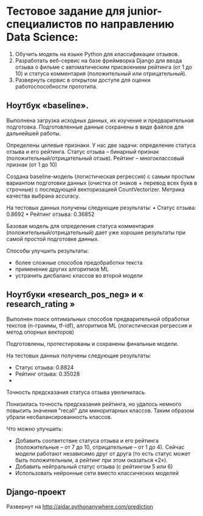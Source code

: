 # Тестовое задание для junior-специалистов по направлению Data Science:
1. Обучить модель на языке Python для классификации отзывов.
2. Разработать веб-сервис на базе фреймворка Django для ввода отзыва о фильме с автоматическим
присвоением рейтинга (от 1 до 10) и статуса комментария (положительный или отрицательный).
3. Развернуть сервис в открытом доступе для оценки работоспособности прототипа.

## Ноутбук «baseline».
Выполнена загрузка исходных данных, их изучение и предварительная подготовка. Подготовленные данные сохранены в виде файлов для дальнейшей работы.

Определены целевые признаки. У нас две задачи: определение статуса отзыва и его рейтинга.  Статус отзыва – бинарный признак (положительный/отрицательный отзыв). Рейтинг – многоклассовый признак (от 1 до 10)

Создана baseline-модель (логистическая регрессия) с самым простым вариантом подготовки данных (очистка от знаков + перевод всех букв в строчные) с последующей векторизацией CountVectorizer. Метрика качества выбрана accuracy.

На тестовых данных получены следующие результаты:
•	Статус отзыва: 0.8692
•	Рейтинг отзыва: 0.36852

Базовая модель для определения статуса комментария (положительный/отрицательный) дает уже хорошие результаты при самой простой подготовке данных.

Способы улучшить результаты: 

- более сложные способов предобработки текста
- применение других алгоритмов ML
-	устранить дисбаланс классов во второй модели
  
## Ноутбуки «research_pos_neg» и « research_rating »
Выполнен поиск оптимальных способов предварительной обработки текстов (n-граммы, tf-idf), алгоритмов ML (логистическая регрессия и метод опорных векторов) 

Подготовлены, протестированы и сохранены финальные модели.

На тестовых данных получены следующие результаты:
- Статус отзыва: 0.8824
- Рейтинг отзыва: 0.35028
- 
Точность предсказания статуса отзыва увеличилась.

Понизилась точность предсказания рейтинга, но удалось немного повысить значения "recall" для миноритарных классов. Таким образом убрали несбалансированность классов.

Что можно улучшить:
- Добавить соответствие статуса отзыва и его рейтинга (положительные – от 7 до 10, отрицательные – от 1 до 4). Сейчас модели работают независимо друг от друга (то есть статус может быть положительным, а рейтинг при этом оказаться «2»). 
-	Добавить нейтральный статус отзыва (с рейтингом 5 или 6)
-	Использовать нейронные сети вместо классических моделей

## Django-проект
Развернут на http://aidar.pythonanywhere.com/prediction
